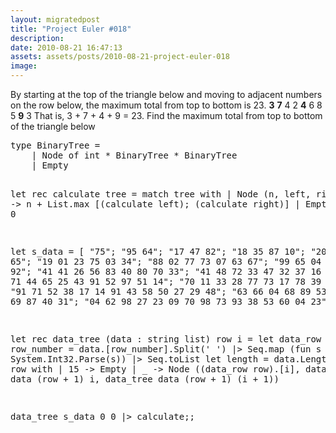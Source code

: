 ```yaml
---
layout: migratedpost
title: "Project Euler #018"
description:
date: 2010-08-21 16:47:13
assets: assets/posts/2010-08-21-project-euler-018
image: 
---
```


<p>By starting at the top of the triangle below and moving to adjacent numbers on the row below, the maximum total from top to bottom is 23.  <strong>3</strong> <strong>7</strong> 4 2 <strong>4</strong> 6 8 5 <strong>9</strong> 3  That is, 3 + 7 + 4 + 9 = 23.  Find the maximum total from top to bottom of the triangle below</p>
<pre class="brush:fsharp">type BinaryTree =
    | Node of int * BinaryTree * BinaryTree
    | Empty

let rec calculate tree =
    match tree with
    | Node (n, left, right) -> n + List.max [(calculate left); (calculate right)]
    | Empty -> 0

let s_data = 
    [
    "75";
    "95 64";
    "17 47 82";
    "18 35 87 10";
    "20 04 82 47 65";
    "19 01 23 75 03 34";
    "88 02 77 73 07 63 67";
    "99 65 04 28 06 16 70 92";
    "41 41 26 56 83 40 80 70 33";
    "41 48 72 33 47 32 37 16 94 29";
    "53 71 44 65 25 43 91 52 97 51 14";
    "70 11 33 28 77 73 17 78 39 68 17 57";
    "91 71 52 38 17 14 91 43 58 50 27 29 48";
    "63 66 04 68 89 53 67 30 73 16 69 87 40 31";
    "04 62 98 27 23 09 70 98 73 93 38 53 60 04 23";
    ]

let rec data_tree (data : string list) row i =
    let data_row row_number = data.[row_number].Split(' ') |> Seq.map (fun s -> System.Int32.Parse(s)) |> Seq.toList
    let length = data.Length
    match row with
    | 15 -> Empty
    | _ -> Node ((data_row row).[i], data_tree data (row + 1) i, data_tree data (row + 1) (i + 1))

data_tree s_data 0 0 |> calculate;;</pre>
